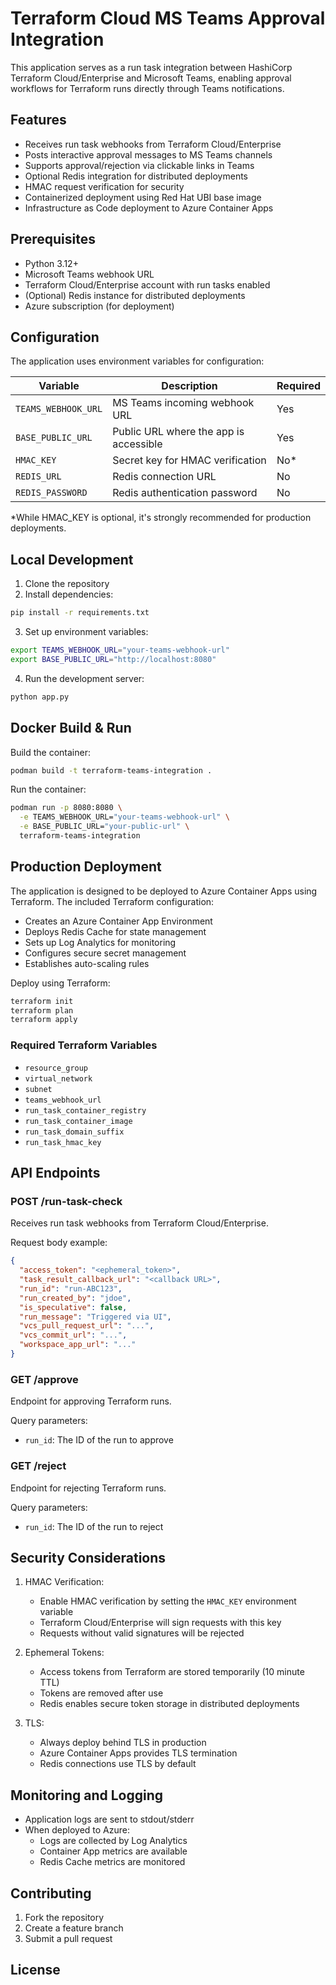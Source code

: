 # Terraform Cloud MS Teams Approval Integration

This application serves as a run task integration between HashiCorp Terraform Cloud/Enterprise and Microsoft Teams, enabling approval workflows for Terraform runs directly through Teams notifications.

## Features

- Receives run task webhooks from Terraform Cloud/Enterprise
- Posts interactive approval messages to MS Teams channels
- Supports approval/rejection via clickable links in Teams
- Optional Redis integration for distributed deployments
- HMAC request verification for security
- Containerized deployment using Red Hat UBI base image
- Infrastructure as Code deployment to Azure Container Apps

## Prerequisites

- Python 3.12+
- Microsoft Teams webhook URL
- Terraform Cloud/Enterprise account with run tasks enabled
- (Optional) Redis instance for distributed deployments
- Azure subscription (for deployment)

## Configuration

The application uses environment variables for configuration:

| Variable | Description | Required |
|----------|-------------|----------|
| `TEAMS_WEBHOOK_URL` | MS Teams incoming webhook URL | Yes |
| `BASE_PUBLIC_URL` | Public URL where the app is accessible | Yes |
| `HMAC_KEY` | Secret key for HMAC verification | No* |
| `REDIS_URL` | Redis connection URL | No |
| `REDIS_PASSWORD` | Redis authentication password | No |

*While HMAC_KEY is optional, it's strongly recommended for production deployments.

## Local Development

1. Clone the repository
2. Install dependencies:
```bash
pip install -r requirements.txt
```

3. Set up environment variables:
```bash
export TEAMS_WEBHOOK_URL="your-teams-webhook-url"
export BASE_PUBLIC_URL="http://localhost:8080"
```

4. Run the development server:
```bash
python app.py
```

## Docker Build & Run

Build the container:
```bash
podman build -t terraform-teams-integration .
```

Run the container:
```bash
podman run -p 8080:8080 \
  -e TEAMS_WEBHOOK_URL="your-teams-webhook-url" \
  -e BASE_PUBLIC_URL="your-public-url" \
  terraform-teams-integration
```

## Production Deployment

The application is designed to be deployed to Azure Container Apps using Terraform. The included Terraform configuration:

- Creates an Azure Container App Environment
- Deploys Redis Cache for state management
- Sets up Log Analytics for monitoring
- Configures secure secret management
- Establishes auto-scaling rules

Deploy using Terraform:
```bash
terraform init
terraform plan
terraform apply
```

### Required Terraform Variables

- `resource_group`
- `virtual_network`
- `subnet`
- `teams_webhook_url`
- `run_task_container_registry`
- `run_task_container_image`
- `run_task_domain_suffix`
- `run_task_hmac_key`

## API Endpoints

### POST /run-task-check
Receives run task webhooks from Terraform Cloud/Enterprise.

Request body example:
```json
{
  "access_token": "<ephemeral_token>",
  "task_result_callback_url": "<callback URL>",
  "run_id": "run-ABC123",
  "run_created_by": "jdoe",
  "is_speculative": false,
  "run_message": "Triggered via UI",
  "vcs_pull_request_url": "...",
  "vcs_commit_url": "...",
  "workspace_app_url": "..."
}
```

### GET /approve
Endpoint for approving Terraform runs.

Query parameters:
- `run_id`: The ID of the run to approve

### GET /reject
Endpoint for rejecting Terraform runs.

Query parameters:
- `run_id`: The ID of the run to reject

## Security Considerations

1. HMAC Verification:
   - Enable HMAC verification by setting the `HMAC_KEY` environment variable
   - Terraform Cloud/Enterprise will sign requests with this key
   - Requests without valid signatures will be rejected

2. Ephemeral Tokens:
   - Access tokens from Terraform are stored temporarily (10 minute TTL)
   - Tokens are removed after use
   - Redis enables secure token storage in distributed deployments

3. TLS:
   - Always deploy behind TLS in production
   - Azure Container Apps provides TLS termination
   - Redis connections use TLS by default

## Monitoring and Logging

- Application logs are sent to stdout/stderr
- When deployed to Azure:
  - Logs are collected by Log Analytics
  - Container App metrics are available
  - Redis Cache metrics are monitored

## Contributing

1. Fork the repository
2. Create a feature branch
3. Submit a pull request

## License